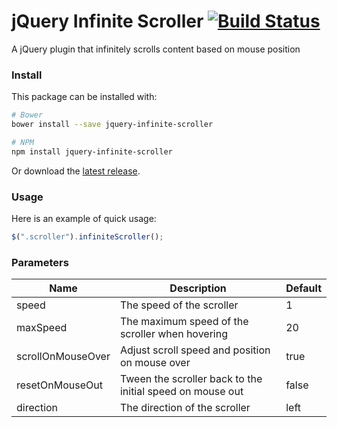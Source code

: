 # jQuery Infinite Scroller [![Build Status](https://travis-ci.org/chriswatts91/jquery-infinite-scroller.svg?branch=master)](https://travis-ci.org/chriswatts91/jquery-infinite-scroller)

A jQuery plugin that infinitely scrolls content based on mouse position

### Install

This package can be installed with:

```sh
# Bower
bower install --save jquery-infinite-scroller

# NPM
npm install jquery-infinite-scroller
```
Or download the [latest release](https://github.com/chriswatts91/jquery-infinite-scroller/releases).

### Usage

Here is an example of quick usage:

```js
$(".scroller").infiniteScroller();
```

### Parameters

Name | Description | Default 
---- | ----------- | -------
speed | The speed of the scroller | 1
maxSpeed | The maximum speed of the scroller when hovering | 20
scrollOnMouseOver | Adjust scroll speed and position on mouse over | true
resetOnMouseOut | Tween the scroller back to the initial speed on mouse out | false
direction | The direction of the scroller | left